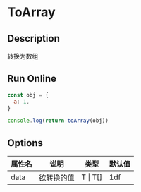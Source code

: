 # ToArray

## Description
转换为数组

## Run Online

<RunCode>

```js
const obj = {
  a: 1,
}

console.log(return toArray(obj))
```

</RunCode>

## Options

<div class="utils-table">

| 属性名 | 说明 | 类型 | 默认值 |
| --- | --- | --- | --- |
| data | 欲转换的值 | T \| T[] | 1df |

</div>